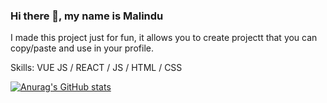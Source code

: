 ### Hi there 👋, my name is Malindu

I made this project just for fun, it allows you to create projectt that you can copy/paste and use in your profile.

Skills: VUE JS / REACT / JS / HTML / CSS

[![Anurag's GitHub stats](https://github-readme-stats.vercel.app/api?username=MalinduAmesh)](https://github.com/anuraghazra/github-readme-stats)





